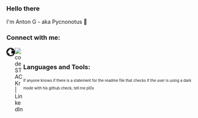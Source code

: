 ### Hello there
I'm Anton G - aka Pycnonotus 👋

### Connect with me:

[<img align="left" alt="codeSTACKr.com" width="22px" src="https://raw.githubusercontent.com/iconic/open-iconic/master/svg/globe.svg" />][website]

[<img align="left" alt="codeSTACKr | LinkedIn" width="22px" src="https://cdn.jsdelivr.net/npm/simple-icons@v3/icons/linkedin.svg" />][linkedin]
<br />

### Languages and Tools:



[website]: https://antct.icu/ib5s
[linkedin]: https://antct.icu/qith

<sub><sup>If anyone knows if there is a statement for the  readme file that checks if the user is using a dark mode with his github check, tell me pl0x</sup></sub>
